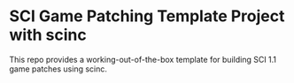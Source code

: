 # SCI Game Patching Template Project with scinc

This repo provides a working-out-of-the-box template for building SCI 1.1 game patches using scinc.
